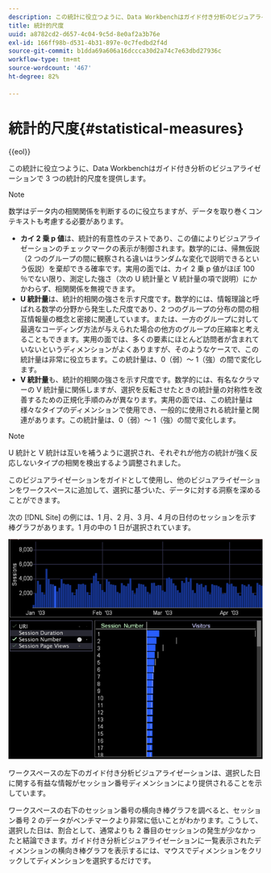 ```yaml
---
description: この統計に役立つように、Data Workbenchはガイド付き分析のビジュアライゼーションで 3 つの統計的尺度を提供します。
title: 統計的尺度
uuid: a8782cd2-d657-4c04-9c5d-8e0af2a3b76e
exl-id: 166ff98b-d531-4b31-897e-0c7fedbd2f4d
source-git-commit: b1dda69a606a16dccca30d2a74c7e63dbd27936c
workflow-type: tm+mt
source-wordcount: '467'
ht-degree: 82%

---
```


# 統計的尺度{#statistical-measures}

{{eol}}

この統計に役立つように、Data Workbenchはガイド付き分析のビジュアライゼーションで 3 つの統計的尺度を提供します。

>[!NOTE]
>
>数学はデータ内の相関関係を判断するのに役立ちますが、データを取り巻くコンテキストも考慮する必要があります。

* **カイ 2 乗 p 値**&#x200B;は、統計的有意性のテストであり、この値によりビジュアライゼーションのチェックマークの表示が制御されます。数学的には、帰無仮説（2 つのグループの間に観察される違いはランダムな変化で説明できるという仮説）を棄却できる確率です。実用の面では、カイ 2 乗 p 値がほぼ 100 ％でない限り、測定した強さ（次の U 統計量と V 統計量の項で説明）にかかわらず、相関関係を無視できます。
* **U 統計量**&#x200B;は、統計的相関の強さを示す尺度です。数学的には、情報理論と呼ばれる数学の分野から発生した尺度であり、2 つのグループの分布の間の相互情報量の概念と密接に関連しています。または、一方のグループに対して最適なコーディング方法が与えられた場合の他方のグループの圧縮率と考えることもできます。実用の面では、多くの要素にほとんど訪問者が含まれていないというディメンションがよくありますが、そのようなケースで、この統計量は非常に役立ちます。この統計量は、0（弱）～ 1（強）の間で変化します。
* **V 統計量**&#x200B;も、統計的相関の強さを示す尺度です。数学的には、有名なクラマーの V 統計量に関係しますが、選択を反転させたときの統計量の対称性を改善するための正規化手順のみが異なります。実用の面では、この統計量は様々なタイプのディメンションで使用でき、一般的に使用される統計量と関連があります。この統計量は、0（弱）～ 1（強）の間で変化します。

>[!NOTE]
>
>U 統計と V 統計は互いを補うように選択され、それぞれが他方の統計が強く反応しないタイプの相関を検出するよう調整されました。

このビジュアライゼーションをガイドとして使用し、他のビジュアライゼーションをワークスペースに追加して、選択に基づいた、データに対する洞察を深めることができます。

次の [!DNL Site] の例には、1 月、2 月、3 月、4 月の日付のセッションを示す棒グラフがあります。1 月の中の 1 日が選択されています。

![](assets/vis_GuidedAnalysis_withVis.png)

ワークスペースの左下のガイド付き分析ビジュアライゼーションは、選択した日に関する有益な情報がセッション番号ディメンションにより提供されることを示しています。

ワークスペースの右下のセッション番号の横向き棒グラフを調べると、セッション番号 2 のデータがベンチマークより非常に低いことがわかります。こうして、選択した日は、割合として、通常よりも 2 番目のセッションの発生が少なかったと結論できます。ガイド付き分析ビジュアライゼーションに一覧表示されたディメンションの横向き棒グラフを表示するには、マウスでディメンションをクリックしてディメンションを選択するだけです。

